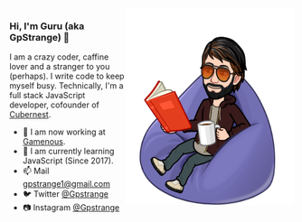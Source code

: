 <!--
**gpstrange/gpstrange** is a ✨ _special_ ✨ repository because its `README.md` (this file) appears on your GitHub profile.

Here are some ideas to get you started:

- 🔭 I’m currently working on ...
- 🌱 I’m currently learning ...
- 👯 I’m looking to collaborate on ...
- 🤔 I’m looking for help with ...
- 💬 Ask me about ...
- 📫 How to reach me: ...
- 😄 Pronouns: ...
- ⚡ Fun fact: ...
-->
<img align="right" src="https://github.com/gpstrange/gpstrange/blob/master/mycaffine.png" alt="Gpstrange with caffine" width=300px height=350px/>

### Hi, I'm Guru (aka GpStrange) 👋

I am a crazy coder, caffine lover and a stranger to you (perhaps). I write code to keep myself busy. Technically, I'm a full stack JavaScript developer, cofounder of [Cubernest](http://cubernest.com).

- 📱  I am now working at [Gamenous](http://gamenous.com/).
- 🌱  I am currently learning JavaScript (Since 2017).
- 📫  Mail gpstrange1@gmail.com
- 🐦  Twitter [@Gpstrange](http://twitter.com/gpstrange)
- 📷  Instagram [@Gpstrange](http://instagram.com/gpstrange)
